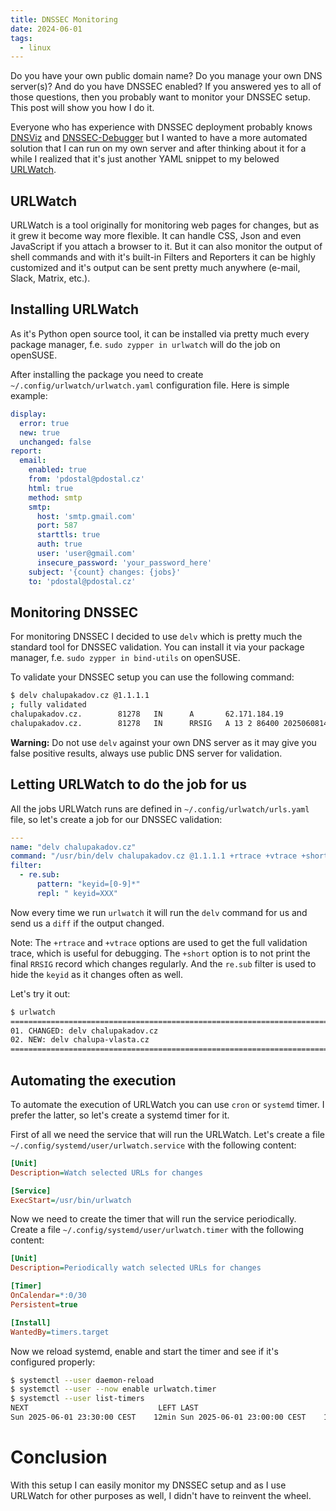 ```yaml
---
title: DNSSEC Monitoring
date: 2024-06-01
tags:
  - linux
---
```


Do you have your own public domain name? Do you manage your own DNS server(s)? And do you have DNSSEC enabled?
If you answered yes to all of those questions, then you probably want to monitor your DNSSEC setup. This post will show you how I do it.

<!--more-->

Everyone who has experience with DNSSEC deployment probably knows [DNSViz](https://dnsviz.net) and [DNSSEC-Debugger](https://dnssec-debugger.verisignlabs.com)
but I wanted to have a more automated solution that I can run on my own server and after thinking about it for a while I realized that it's just another YAML
snippet to my belowed [URLWatch](https://urlwatch.readthedocs.io/).

## URLWatch

URLWatch is a tool originally for monitoring web pages for changes, but as it grew it become way more flexible. It can handle CSS, Json and even JavaScript if you attach a browser to it.
But it can also monitor the output of shell commands and with it's built-in Filters and Reporters it can be highly customized and it's output can be sent pretty much anywhere (e-mail, Slack, Matrix, etc.).

## Installing URLWatch

As it's Python open source tool, it can be installed via pretty much every package manager, f.e. `sudo zypper in urlwatch` will do the job on openSUSE.

After installing the package you need to create `~/.config/urlwatch/urlwatch.yaml` configuration file. Here is simple example:

```yaml
display:
  error: true
  new: true
  unchanged: false
report:
  email:
    enabled: true
    from: 'pdostal@pdostal.cz'
    html: true
    method: smtp
    smtp:
      host: 'smtp.gmail.com'
      port: 587
      starttls: true
      auth: true
      user: 'user@gmail.com'
      insecure_password: 'your_password_here'
    subject: '{count} changes: {jobs}'
    to: 'pdostal@pdostal.cz'
```

## Monitoring DNSSEC

For monitoring DNSSEC I decided to use `delv` which is pretty much the standard tool for DNSSEC validation.
You can install it via your package manager, f.e. `sudo zypper in bind-utils` on openSUSE.

To validate your DNSSEC setup you can use the following command:

```bash
$ delv chalupakadov.cz @1.1.1.1
; fully validated
chalupakadov.cz.        81278   IN      A       62.171.184.19
chalupakadov.cz.        81278   IN      RRSIG   A 13 2 86400 20250608144012 20250525131012 29363 chalupakadov.cz. 5AlgjePgGQaBYYyJ3YKDjzlANKSY/BiPOEaSh+rSbbpk5Ykf0vCreU8A VTay2pYyOretC+j0rqm67fd5582KlQ==
```

**Warning:** Do not use `delv` against your own DNS server as it may give you false positive results, always use public DNS server for validation.

## Letting URLWatch to do the job for us

All the jobs URLWatch runs are defined in `~/.config/urlwatch/urls.yaml` file, so let's create a job for our DNSSEC validation:

```yaml
---
name: "delv chalupakadov.cz"
command: "/usr/bin/delv chalupakadov.cz @1.1.1.1 +rtrace +vtrace +short"
filter:
  - re.sub:
      pattern: "keyid=[0-9]*"
      repl: " keyid=XXX"
```

Now every time we run `urlwatch` it will run the `delv` command for us and send us a `diff` if the output changed.

Note: The `+rtrace` and `+vtrace` options are used to get the full validation trace, which is useful for debugging.
The `+short` option is to not print the final `RRSIG` record which changes regularly. And the `re.sub` filter is used to hide the `keyid` as it changes often as well.

Let's try it out:

```bash
$ urlwatch
===========================================================================
01. CHANGED: delv chalupakadov.cz
02. NEW: delv chalupa-vlasta.cz
===========================================================================
```

## Automating the execution

To automate the execution of URLWatch you can use `cron` or `systemd` timer. I prefer the latter, so let's create a systemd timer for it.

First of all we need the service that will run the URLWatch. Let's create a file `~/.config/systemd/user/urlwatch.service` with the following content:

```ini
[Unit]
Description=Watch selected URLs for changes

[Service]
ExecStart=/usr/bin/urlwatch
```

Now we need to create the timer that will run the service periodically. Create a file `~/.config/systemd/user/urlwatch.timer` with the following content:

```ini
[Unit]
Description=Periodically watch selected URLs for changes

[Timer]
OnCalendar=*:0/30
Persistent=true

[Install]
WantedBy=timers.target
```

Now we reload systemd, enable and start the timer and see if it's configured properly:

```bash
$ systemctl --user daemon-reload
$ systemctl --user --now enable urlwatch.timer
$ systemctl --user list-timers
NEXT                             LEFT LAST                               PASSED UNIT                                               ACTIVATES
Sun 2025-06-01 23:30:00 CEST    12min Sun 2025-06-01 23:00:00 CEST    17min ago urlwatch.timer                                     urlwatch.service
```

# Conclusion

With this setup I can easily monitor my DNSSEC setup and as I use URLWatch for other purposes as well, I didn't have to reinvent the wheel.

